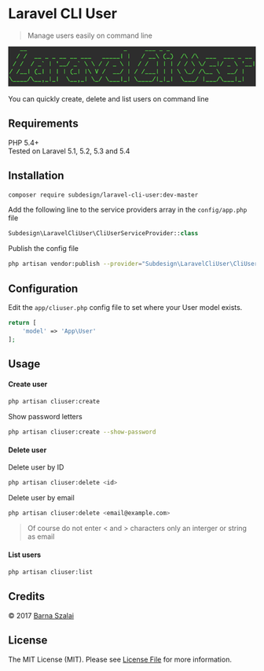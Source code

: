 # Laravel CLI User
> Manage users easily on command line

![Laravel Cli User](package.png) 

You can quickly create, delete and list users on command line

## Requirements

PHP 5.4+  
Tested on Laravel 5.1, 5.2, 5.3 and 5.4

## Installation

```bash
composer require subdesign/laravel-cli-user:dev-master
```

Add the following line to the service providers array in the `config/app.php` file
```php
Subdesign\LaravelCliUser\CliUserServiceProvider::class
```

Publish the config file
```bash
php artisan vendor:publish --provider="Subdesign\LaravelCliUser\CliUserServiceProvider"
```
## Configuration

Edit the `app/cliuser.php` config file to set where your User model exists.

```php
return [
    'model' => 'App\User'
];
```

## Usage

#### Create user

```bash
php artisan cliuser:create
```

Show password letters
```bash
php artisan cliuser:create --show-password
```

#### Delete user

Delete user by ID
```bash
php artisan cliuser:delete <id>
```

Delete user by email
```bash
php artisan cliuser:delete <email@example.com>
```
> Of course do not enter < and > characters only an interger or string as email 

#### List users

```bash
php artisan cliuser:list
```

## Credits

&copy; 2017 [Barna Szalai](https://github.com/subdesign)

## License

The MIT License (MIT). Please see [License File](LICENSE.md) for more information.
